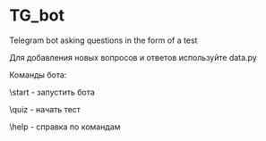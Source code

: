 # TG_bot
Telegram bot asking questions in the form of a test

Для добавления новых вопросов и ответов используйте data.py

Команды бота:

\start - запустить бота

\quiz - начать тест

\help - справка по командам
